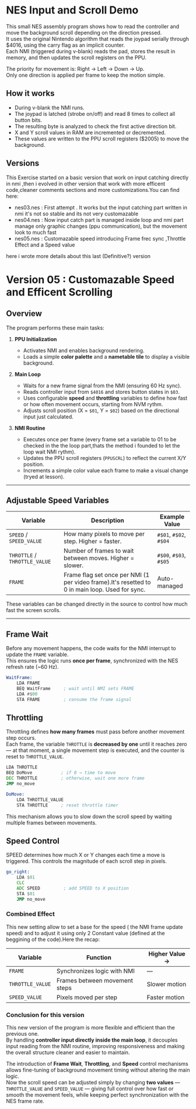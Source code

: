# NES Input and Scroll Demo

This small NES assembly program shows how to read the controller and move the background scroll depending on the direction pressed.  
It uses the original Nintendo algorithm that reads the joypad serially through $4016, using the carry flag as an implicit counter.  
Each NMI (triggered during v-blank) reads the pad, stores the result in memory, and then updates the scroll registers on the PPU.

The priority for movement is: Right → Left → Down → Up.  
Only one direction is applied per frame to keep the motion simple.

## How it works
- During v-blank the NMI runs.
- The joypad is latched (strobe on/off) and read 8 times to collect all button bits.
- The resulting byte is analyzed to check the first active direction bit.
- X and Y scroll values in RAM are incremented or decremented.
- These values are written to the PPU scroll registers ($2005) to move the background.

## Versions
This Exercise started on a basic version that work on input catching directly in nmi ,then i evolved in other version that work with more efficent code,cleaner comments sections and more customizations.You can find here:

- nes03.nes : First attempt . It works but the input catching part written in nmi it's not so stable and its not very customazable
- nes04.nes : Now input catch part is managed inside loop and nmi part manage only graphic changes (ppu communication), but the movement look to much fast
- nes05.nes : Customazable speed introducing Frame frec sync ,Throttle Effect and a Speed value

here i wrote more details about this last (Definitive?) version

# Version 05 : Customazable Speed and Efficent Scrolling

## Overview

The program performs these main tasks:

1. **PPU Initialization**
   - Activates NMI and enables background rendering.
   - Loads a simple **color palette** and a **nametable tile** to display a visible background.

2. **Main Loop**
   - Waits for a new frame signal from the NMI (ensuring 60 Hz sync).
   - Reads controller input from `$4016` and stores button states in `$03`.
   - Uses configurable **speed** and **throttling** variables to define how fast or how often movement occurs, starting from NVM rythm.
   - Adjusts scroll position (X = `$01`, Y = `$02`) based on the directional input just calculated.

3. **NMI Routine**
   - Executes once per frame (every frame set a variable to 01 to be checked in the the loop part,thats the method i founded to let the loop wait NMI rythm).
   - Updates the PPU scroll registers (`PPUSCRL`) to reflect the current X/Y position.
   - Increments a simple color value each frame to make a visual change (tryed at lesson).

---

## Adjustable Speed Variables

| Variable | Description | Example Value |
|-----------|--------------|----------------|
| `SPEED` / `SPEED_VALUE` | How many pixels to move per step. Higher = faster. | `#$01`, `#$02`, `#$04` |
| `THROTTLE` / `THROTTLE_VALUE` | Number of frames to wait between moves. Higher = slower. | `#$00`, `#$03`, `#$05` |
| `FRAME` | Frame flag set once per NMI (1 per video frame).It's resetted to 0 in main loop. Used for sync. | Auto-managed |

These variables can be changed directly in the source to control how much fast the screen scrolls.

---

## Frame Wait

Before any movement happens, the code waits for the NMI interrupt to update the `FRAME` variable.  
This ensures the logic runs **once per frame**, synchronized with the NES refresh rate (~60 Hz).

```asm
WaitFrame:
    LDA FRAME
    BEQ WaitFrame     ; wait until NMI sets FRAME
    LDA #$00
    STA FRAME         ; consume the frame signal
```

##  Throttling

Throttling defines **how many frames** must pass before another movement step occurs.  
Each frame, the variable `THROTTLE` is **decreased by one** until it reaches zero — at that moment, a single movement step is executed, and the counter is reset to `THROTTLE_VALUE`.

```asm
LDA THROTTLE
BEQ DoMove           ; if 0 → time to move
DEC THROTTLE         ; otherwise, wait one more frame
JMP no_move

DoMove:
    LDA THROTTLE_VALUE
    STA THROTTLE     ; reset throttle timer
```

This mechanism allows you to slow down the scroll speed by waiting multiple frames between movements.

## Speed Control

SPEED determines how much X or Y changes each time a move is triggered.
This controls the magnitude of each scroll step in pixels.

```asm
go_right:
    LDA $01
    CLC
    ADC SPEED         ; add SPEED to X position
    STA $01
    JMP no_move

```

### Combined Effect
This new setting allow to set a base for the speed ( the NMI frame update speed) and to adjust it using only 2 Constant value (defined at the beggining of the code).Here the recap:

| Variable | Function | Higher Value → |
|-----------|-----------|----------------|
| `FRAME` | Synchronizes logic with NMI | — |
| `THROTTLE_VALUE` | Frames between movement steps | Slower motion |
| `SPEED_VALUE` | Pixels moved per step | Faster motion |

###  Conclusion for this version

This new version of the program is more flexible and efficient than the previous one.  
By handling **controller input directly inside the main loop**, it decouples input reading from the NMI routine, improving responsiveness and making the overall structure cleaner and easier to maintain.  

The introduction of **Frame Wait**, **Throttling**, and **Speed** control mechanisms allows fine-tuning of background movement timing without altering the main logic.  
Now the scroll speed can be adjusted simply by changing **two values** — `THROTTLE_VALUE` and `SPEED_VALUE` — giving full control over how fast or smooth the movement feels, while keeping perfect synchronization with the NES frame rate.

